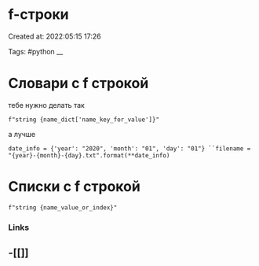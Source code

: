 # f-строки

Created at: 2022:05:15 17:26

Tags: #python
__ 

# Словари с f строкой 
тебе нужно делать так 

`f"string {name_dict['name_key_for_value']}"`

а лучше

`date_info = {'year': "2020", 'month': "01", 'day': "01"}
``filename = "{year}-{month}-{day}.txt".format(**date_info)`


# Списки с f строкой 

`f"string {name_value_or_index}"`

### Links
-[[]]
-